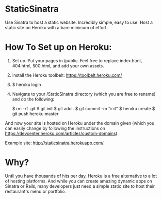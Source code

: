 StaticSinatra
=============

Use Sinatra to host a static website. Incredibly simple, easy to use. Host a static site on Heroku with a bare minimum of effort.

How To Set up on Heroku:
=============

1. Set up. Put your pages in /public. Feel free to replace index.html, 404.html, 500.html, and add your own assets.

2. Install the Heroku toolbelt: https://toolbelt.heroku.com/

3. $ heroku login

4. Navigate to your /StaticSinatra directory (which you are free to rename) and do the following:

    $ rm -rf .git
    $ git init
    $ git add .
    $ git commit -m "init"
    $ heroku create
    $ git push heroku master

And now your site is hosted on Heroku under the domain given (which you can easily change by following the instructions on https://devcenter.heroku.com/articles/custom-domains).


Example site:
http://staticsinatra.herokuapp.com/

Why?
=============
Until you have thousands of hits per day, Heroku is a free alternative to a lot of hosting platforms. And while you can create amazing dynamic apps on Sinatra or Rails, many developers just need a simple static site to host their restaurant's menu or portfolio.